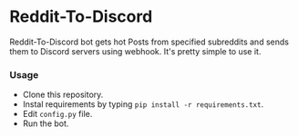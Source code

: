 # Reddit-To-Discord

Reddit-To-Discord bot gets hot Posts from specified subreddits and sends them to Discord servers using webhook. It's pretty simple to use it.

### Usage
* Clone this repository.
* Instal requirements by typing ``pip install -r requirements.txt``.
* Edit `config.py` file.
* Run the bot.